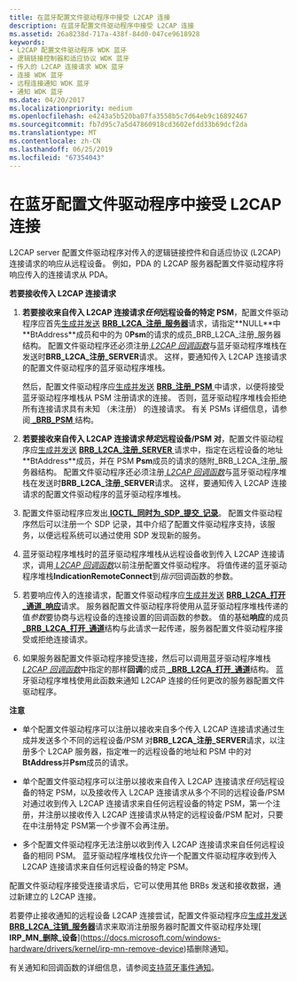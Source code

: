 ```yaml
---
title: 在蓝牙配置文件驱动程序中接受 L2CAP 连接
description: 在蓝牙配置文件驱动程序中接受 L2CAP 连接
ms.assetid: 26a8238d-717a-438f-84d0-047ce9618928
keywords:
- L2CAP 配置文件驱动程序 WDK 蓝牙
- 逻辑链接控制器和适应协议 WDK 蓝牙
- 传入的 L2CAP 连接请求 WDK 蓝牙
- 连接 WDK 蓝牙
- 远程连接通知 WDK 蓝牙
- 通知 WDK 蓝牙
ms.date: 04/20/2017
ms.localizationpriority: medium
ms.openlocfilehash: e4243a5b520ba07fa3558b5c7d64eb9c16892467
ms.sourcegitcommit: fb7d95c7a5d47860918cd3602efdd33b69dcf2da
ms.translationtype: MT
ms.contentlocale: zh-CN
ms.lasthandoff: 06/25/2019
ms.locfileid: "67354043"
---
```

# <a name="accepting-l2cap-connections-in-a-bluetooth-profile-driver"></a>在蓝牙配置文件驱动程序中接受 L2CAP 连接


L2CAP server 配置文件驱动程序对传入的逻辑链接控件和自适应协议 (L2CAP) 连接请求的响应从远程设备。 例如，PDA 的 L2CAP 服务器配置文件驱动程序将响应传入的连接请求从 PDA。

**若要接收传入 L2CAP 连接请求**

1.  **若要接收来自传入 L2CAP 连接请求*任何*远程设备的特定 PSM**，配置文件驱动程序应首先[生成并发送](building-and-sending-a-brb.md) [ **BRB\_L2CA\_注册\_服务器**](https://docs.microsoft.com/previous-versions/ff536618(v=vs.85))请求，请指定**NULL**中**BtAddress**成员和中的为 0**Psm**的请求的成员\_BRB\_L2CA\_注册\_服务器结构。 配置文件驱动程序还必须注册[ *L2CAP 回调函数*](https://docs.microsoft.com/windows-hardware/drivers/ddi/content/bthddi/nc-bthddi-pfnbthport_indication_callback)与蓝牙驱动程序堆栈在发送时**BRB\_L2CA\_注册\_SERVER**请求。 这样，要通知传入 L2CAP 连接请求的配置文件驱动程序的蓝牙驱动程序堆栈。

    然后，配置文件驱动程序应[生成并发送](building-and-sending-a-brb.md) [ **BRB\_注册\_PSM** ](https://docs.microsoft.com/previous-versions/ff536621(v=vs.85))中请求，以便将接受蓝牙驱动程序堆栈从 PSM 注册请求的连接。 否则，蓝牙驱动程序堆栈会拒绝所有连接请求具有未知 （未注册） 的连接请求。 有关 PSMs 详细信息，请参阅[  **\_BRB\_PSM** ](https://docs.microsoft.com/windows-hardware/drivers/ddi/content/bthddi/ns-bthddi-_brb_psm)结构。

2.  **若要接收来自传入 L2CAP 连接请求*特定*远程设备/PSM 对**，配置文件驱动程序应[生成并发送](building-and-sending-a-brb.md) [ **BRB\_L2CA\_注册\_SERVER** ](https://docs.microsoft.com/previous-versions/ff536618(v=vs.85))请求中，指定在远程设备的地址**BtAddress**成员，并在 PSM **Psm**成员的请求的随附\_BRB\_L2CA\_注册\_服务器结构。 配置文件驱动程序还必须注册[ *L2CAP 回调函数*](https://docs.microsoft.com/windows-hardware/drivers/ddi/content/bthddi/nc-bthddi-pfnbthport_indication_callback)与蓝牙驱动程序堆栈在发送时**BRB\_L2CA\_注册\_SERVER**请求。 这样，要通知传入 L2CAP 连接请求的配置文件驱动程序的蓝牙驱动程序堆栈。

3.  配置文件驱动程序应发出[ **IOCTL\_同时为\_SDP\_提交\_记录**](https://docs.microsoft.com/windows-hardware/drivers/ddi/content/bthioctl/ni-bthioctl-ioctl_bth_sdp_submit_record)。 配置文件驱动程序然后可以注册一个 SDP 记录，其中介绍了配置文件驱动程序支持，该服务，以便远程系统可以通过使用 SDP 发现新的服务。

4.  蓝牙驱动程序堆栈时的蓝牙驱动程序堆栈从远程设备收到传入 L2CAP 连接请求，调用[ *L2CAP 回调函数*](https://docs.microsoft.com/windows-hardware/drivers/ddi/content/bthddi/nc-bthddi-pfnbthport_indication_callback)以前注册配置文件驱动程序。 将值传递的蓝牙驱动程序堆栈**IndicationRemoteConnect**到*指示*回调函数的参数。

5.  若要响应传入的连接请求，配置文件驱动程序应[生成并发送](building-and-sending-a-brb.md) [ **BRB\_L2CA\_打开\_通道\_响应**](https://docs.microsoft.com/previous-versions/ff536616(v=vs.85))请求。 服务器配置文件驱动程序将使用从蓝牙驱动程序堆栈传递的值*参数*要协商与远程设备的连接设置的回调函数的参数。 值的基础**响应**的成员[  **\_BRB\_L2CA\_打开\_通道**](https://docs.microsoft.com/windows-hardware/drivers/ddi/content/bthddi/ns-bthddi-_brb_l2ca_open_channel)结构与此请求一起传递，服务器配置文件驱动程序接受或拒绝连接请求。

6.  如果服务器配置文件驱动程序接受连接，然后可以调用蓝牙驱动程序堆栈[ *L2CAP 回调函数*](https://docs.microsoft.com/windows-hardware/drivers/ddi/content/bthddi/nc-bthddi-pfnbthport_indication_callback)中指定的那样**回调**的成员[  **\_BRB\_L2CA\_打开\_通道**](https://docs.microsoft.com/windows-hardware/drivers/ddi/content/bthddi/ns-bthddi-_brb_l2ca_open_channel)结构。 蓝牙驱动程序堆栈使用此函数来通知 L2CAP 连接的任何更改的服务器配置文件驱动程序。

**注意**  
-   单个配置文件驱动程序可以注册以接收来自多个传入 L2CAP 连接请求通过生成并发送多个不同的远程设备/PSM 对**BRB\_L2CA\_注册\_SERVER**请求，以注册多个 L2CAP 服务器，指定唯一的远程设备的地址和 PSM 中的对**BtAddress**并**Psm**成员的请求。

-   单个配置文件驱动程序可以注册以接收来自传入 L2CAP 连接请求*任何*远程设备的特定 PSM，以及接收传入 L2CAP 连接请求从多个不同的远程设备/PSM 对通过收到传入 L2CAP 连接请求来自任何远程设备的特定 PSM，第一个注册，并注册以接收传入 L2CAP 连接请求从特定的远程设备/PSM 配对，只要在中注册特定 PSM第一个步骤不会再注册。

-   多个配置文件驱动程序无法注册以收到传入 L2CAP 连接请求来自任何远程设备的相同 PSM。 蓝牙驱动程序堆栈仅允许一个配置文件驱动程序收到传入 L2CAP 连接请求来自任何远程设备的特定 PSM。

 

配置文件驱动程序接受连接请求后，它可以使用其他 BRBs 发送和接收数据，通过新建立的 L2CAP 连接。

若要停止接收通知的远程设备 L2CAP 连接尝试，配置文件驱动程序应[生成并发送](building-and-sending-a-brb.md) [ **BRB\_L2CA\_注销\_服务器**](https://docs.microsoft.com/previous-versions/ff536619(v=vs.85))请求来取消注册服务器时配置文件驱动程序处理[ **IRP\_MN\_删除\_设备**](https://docs.microsoft.com/windows-hardware/drivers/kernel/irp-mn-remove-device)插删除通知。

有关通知和回调函数的详细信息，请参阅[支持蓝牙事件通知](supporting-bluetooth-event-notifications.md)。

 

 





